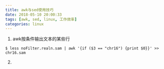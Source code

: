 ```yaml
---
title: awk与sed使用技巧
date: 2018-05-10 20:00:33
tags: [awk, sed, linux, 工作效率]
categories: linux
---
```


1. awk按条件输出文本的某些行

```shell
$ less noFilter.realn.sam | awk '{if ($3 == "chr16") {print $0}}' >> chr16.sam
```

<!--more-->

2. 